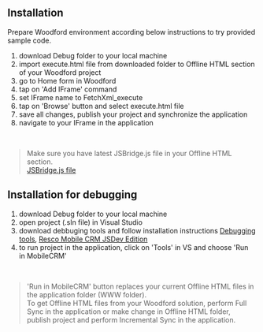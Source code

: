 ## Installation

Prepare Woodford environment according below instructions to try provided sample code.

1. download Debug folder to your local machine
2. import execute.html file from downloaded folder to Offline HTML section of your Woodford project
3. go to Home form in Woodford
4. tap on 'Add IFrame' command
5. set IFrame name to FetchXml_execute
6. tap on 'Browse' button and select execute.html file
7. save all changes, publish your project and synchronize the application
8. navigate to your IFrame in the application
<br />

> Make sure you have latest JSBridge.js file in your Offline HTML section.
<br />[JSBridge.js file](https://github.com/Resconet/JSBridge/blob/master/src/JSBridge.js)

## Installation for debugging

1. download Debug folder to your local machine
2. open project (.sln file) in Visual Studio
3. download debbuging tools and follow installation instructions [Debugging tools](https://github.com/Resconet/JSBridge/tree/master/tools), [Resco Mobile CRM JSDev Edition](https://github.com/Resconet/JSBridge/tree/master/MobileCRM)
4. to run project in the application, click on 'Tools' in VS and choose 'Run in MobileCRM'
<br />

> 'Run in MobileCRM' button replaces your current Offline HTML files in the application folder (WWW folder).
<br />To get Offline HTML files from your Woodford solution, perform Full Sync in the application or make change in Offline HTML folder, publish project and perform Incremental Sync in the application.
